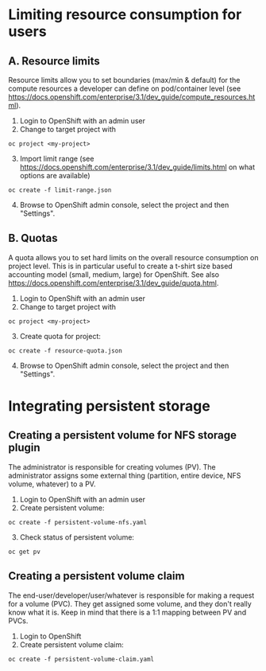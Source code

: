 # Limiting resource consumption for users

## A. Resource limits
Resource limits allow you to set boundaries (max/min & default) for the compute resources a developer can define on pod/container level (see  https://docs.openshift.com/enterprise/3.1/dev_guide/compute_resources.html).

1. Login to OpenShift with an admin user
2. Change to target project with
```
oc project <my-project>
```
3. Import limit range (see https://docs.openshift.com/enterprise/3.1/dev_guide/limits.html on what options are available)
```
oc create -f limit-range.json
```
4. Browse to OpenShift admin console, select the project and then "Settings".

## B. Quotas
A quota allows you to set hard limits on the overall resource consumption on project level. This is in particular useful to create a t-shirt size based accounting model (small, medium, large) for OpenShift. See also https://docs.openshift.com/enterprise/3.1/dev_guide/quota.html.

1. Login to OpenShift with an admin user
2. Change to target project with
```
oc project <my-project>
```
3. Create quota for project:
```
oc create -f resource-quota.json
```
4. Browse to OpenShift admin console, select the project and then "Settings".

# Integrating persistent storage

## Creating a persistent volume for NFS storage plugin
The administrator is responsible for creating volumes (PV). The administrator assigns some external thing (partition, entire device, NFS volume, whatever) to a PV.

1. Login to OpenShift with an admin user
2. Create persistent volume:
```
oc create -f persistent-volume-nfs.yaml
```
3. Check status of persistent volume:
```
oc get pv
```

## Creating a persistent volume claim
The end-user/developer/user/whatever is responsible for making a request for a volume (PVC). They get assigned some volume, and they don't really know what it is. Keep in mind that there is a 1:1 mapping between PV and PVCs.

1. Login to OpenShift
2. Create persistent volume claim:
```
oc create -f persistent-volume-claim.yaml
```
